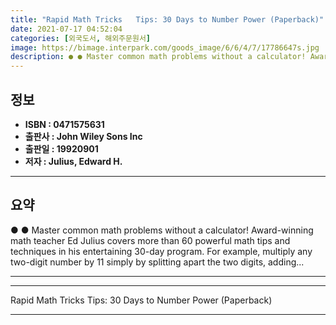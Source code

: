 ```yaml
---
title: "Rapid Math Tricks   Tips: 30 Days to Number Power (Paperback)"
date: 2021-07-17 04:52:04
categories: [외국도서, 해외주문원서]
image: https://bimage.interpark.com/goods_image/6/6/4/7/17786647s.jpg
description: ● ● Master common math problems without a calculator! Award-winning math teacher Ed Julius covers more than 60 powerful math tips and techniques in his entert
---
```


## **정보**

- **ISBN : 0471575631**
- **출판사 : John Wiley   Sons Inc**
- **출판일 : 19920901**
- **저자 : Julius, Edward H.**

------



## **요약**

●  ●  Master common math problems without a calculator! Award-winning math teacher Ed Julius covers more than 60 powerful math tips and techniques in his entertaining 30-day program. For example, multiply any two-digit number by 11 simply by splitting apart the two digits, adding... 

------



------


Rapid Math Tricks   Tips: 30 Days to Number Power (Paperback) 

------


